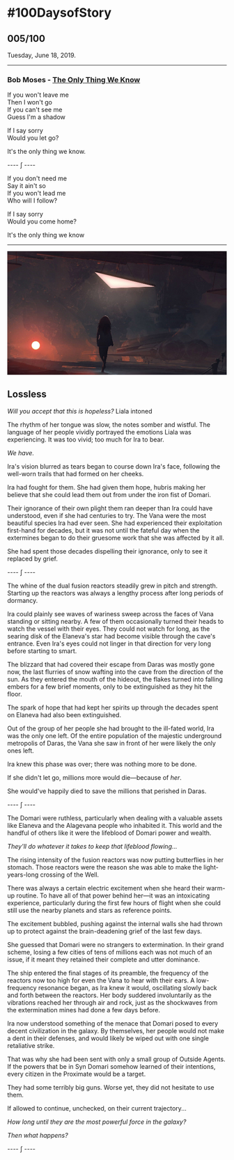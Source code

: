 # #100DaysofStory

## 005/100

Tuesday, June 18, 2019.

---

### Bob Moses - [The Only Thing We Know](https://youtu.be/RDiKw_Xv1Aw)

If you won't leave me  
Then I won't go  
If you can't see me  
Guess I'm a shadow

If I say sorry  
Would you let go?  

It's the only thing we know.

---- ∫ ----

If you don't need me  
Say it ain't so  
If you won't lead me  
Who will I follow?  

If I say sorry  
Would you come home?

It's the only thing we know

---

![Visual Inspiration for Lossless](005-1-lossless.jpg)

## Lossless

_Will you accept that this is hopeless?_ Liala intoned

The rhythm of her tongue was slow, the notes somber and wistful. The language of her people vividly portrayed the emotions Liala was experiencing. It was too vivid; too much for Ira to bear.

_We have._

Ira's vision blurred as tears began to course down Ira's face, following the well-worn trails that had formed on her cheeks. 

Ira had fought for them. She had given them hope, hubris making her believe that she could lead them out from under the iron fist of Domari.

Their ignorance of their own plight them ran deeper than Ira could have understood, even if she had centuries to try. The Vana were the most beautiful species Ira had ever seen. She had experienced their exploitation first-hand for decades, but it was not until the fateful day when the extermines began to do their gruesome work that she was affected by it all.

She had spent those decades dispelling their ignorance, only to see it replaced by grief.

---- ∫ ----

The whine of the dual fusion reactors steadily grew in pitch and strength. Starting up the reactors was always a lengthy process after long periods of dormancy.

Ira could plainly see waves of wariness sweep across the faces of Vana standing or sitting nearby. A few of them occasionally turned their heads to watch the vessel with their eyes. They could not watch for long, as the searing disk of the Elaneva's star had become visible through the cave's entrance. Even Ira's eyes could not linger in that direction for very long before starting to smart.

The blizzard that had covered their escape from Daras was mostly gone now, the last flurries of snow wafting into the cave from the direction of the sun. As they entered the mouth of the hideout, the flakes turned into falling embers for a few brief moments, only to be extinguished as they hit the floor. 

The spark of hope that had kept her spirits up through the decades spent on Elaneva had also been extinguished.

Out of the group of her people she had brought to the ill-fated world, Ira was the only one left. Of the entire population of the majestic underground metropolis of Daras, the Vana she saw in front of her were likely the only ones left.

Ira knew this phase was over; there was nothing more to be done.

If she didn't let go, millions more would die—because of _her_.

She would've happily died to save the millions that perished in Daras.

---- ∫ ----

The Domari were ruthless, particularly when dealing with a valuable assets like Elaneva and the Alagevana people who inhabited it. This world and the handful of others like it were the lifeblood of Domari power and wealth.

_They'll do whatever it takes to keep that lifeblood flowing..._

The rising intensity of the fusion reactors was now putting butterflies in her stomach. Those reactors were the reason she was able to make the light-years-long crossing of the Well. 

There was always a certain electric excitement when she heard their warm-up routine. To have all of that power behind her—it was an intoxicating experience, particularly during the first few hours of flight when she could still use the nearby planets and stars as reference points.

The excitement bubbled, pushing against the internal walls she had thrown up to protect against the brain-deadening grief of the last few days.

She guessed that Domari were no strangers to extermination. In their grand scheme, losing a few cities of tens of millions each was not much of an issue, if it meant they retained their complete and utter dominance.

The ship entered the final stages of its preamble, the frequency of the reactors now too high for even the Vana to hear with their ears. A low-frequency resonance began, as Ira knew it would, oscillating slowly back and forth between the reactors. Her body suddered involuntarily as the vibrations reached her through air and rock, just as the shockwaves from the extermination mines had done a few days before.

Ira now understood something of the menace that Domari posed to every decent civilization in the galaxy. By themselves, her people would not make a dent in their defenses, and would likely be wiped out with one single retaliative strike.

That was why she had been sent with only a small group of Outside Agents. If the powers that be in Syn Domari somehow learned of their intentions, every citizen in the Proximate would be a target.

They had some terribly big guns. Worse yet, they did not hesitate to use them.

If allowed to continue, unchecked, on their current trajectory...

_How long until they are the most powerful force in the galaxy?_

_Then what happens?_

---- ∫ ----

